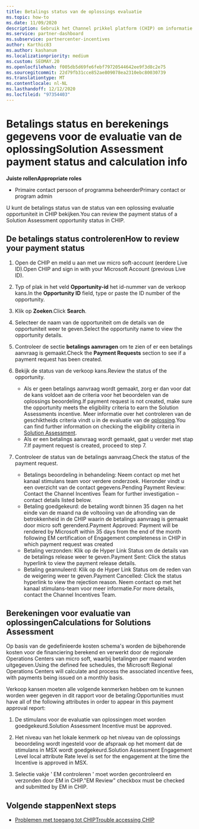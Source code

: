 ```yaml
---
title: Betalings status van de oplossings evaluatie
ms.topic: how-to
ms.date: 11/09/2020
description: Gebruik het Channel prikkel platform (CHIP) om informatie te vinden over de verkoop kansen van oplossingen, hun berekeningen en hun Betalings status.
ms.service: partner-dashboard
ms.subservice: partnercenter-incentives
author: Karthic83
ms.author: kashanum
ms.localizationpriority: medium
ms.custom: SEOMAY.20
ms.openlocfilehash: f005db5d69fe6febf79720544642ee9f3d8c2e75
ms.sourcegitcommit: 22d79fb31cce852ae809078ea2310ebc80030739
ms.translationtype: MT
ms.contentlocale: nl-NL
ms.lasthandoff: 12/12/2020
ms.locfileid: "97354403"
---
```

# <a name="solution-assessment-payment-status-and-calculation-info"></a><span data-ttu-id="1c240-103">Betalings status en berekenings gegevens voor de evaluatie van de oplossing</span><span class="sxs-lookup"><span data-stu-id="1c240-103">Solution Assessment payment status and calculation info</span></span>

<span data-ttu-id="1c240-104">**Juiste rollen**</span><span class="sxs-lookup"><span data-stu-id="1c240-104">**Appropriate roles**</span></span>

- <span data-ttu-id="1c240-105">Primaire contact persoon of programma beheerder</span><span class="sxs-lookup"><span data-stu-id="1c240-105">Primary contact or program admin</span></span>

<span data-ttu-id="1c240-106">U kunt de betalings status van de status van een oplossing evaluatie opportuniteit in CHIP bekijken.</span><span class="sxs-lookup"><span data-stu-id="1c240-106">You can review the payment status of a Solution Assessment opportunity status in CHIP.</span></span>

## <a name="how-to-review-your-payment-status"></a><span data-ttu-id="1c240-107">De betalings status controleren</span><span class="sxs-lookup"><span data-stu-id="1c240-107">How to review your payment status</span></span>

1. <span data-ttu-id="1c240-108">Open de CHIP en meld u aan met uw micro soft-account (eerdere Live ID).</span><span class="sxs-lookup"><span data-stu-id="1c240-108">Open CHIP and sign in with your Microsoft Account (previous Live ID).</span></span>
2. <span data-ttu-id="1c240-109">Typ of plak in het veld **Opportunity-id** het id-nummer van de verkoop kans.</span><span class="sxs-lookup"><span data-stu-id="1c240-109">In the **Opportunity ID** field, type or paste the ID number of the opportunity.</span></span>
3. <span data-ttu-id="1c240-110">Klik op **Zoeken**.</span><span class="sxs-lookup"><span data-stu-id="1c240-110">Click **Search**.</span></span>
4. <span data-ttu-id="1c240-111">Selecteer de naam van de opportuniteit om de details van de opportuniteit weer te geven.</span><span class="sxs-lookup"><span data-stu-id="1c240-111">Select the opportunity name to view the opportunity details.</span></span>
5. <span data-ttu-id="1c240-112">Controleer de sectie **betalings aanvragen** om te zien of er een betalings aanvraag is gemaakt.</span><span class="sxs-lookup"><span data-stu-id="1c240-112">Check the **Payment Requests** section to see if a payment request has been created.</span></span>
6. <span data-ttu-id="1c240-113">Bekijk de status van de verkoop kans.</span><span class="sxs-lookup"><span data-stu-id="1c240-113">Review the status of the opportunity.</span></span>

    - <span data-ttu-id="1c240-114">Als er geen betalings aanvraag wordt gemaakt, zorg er dan voor dat de kans voldoet aan de criteria voor het beoordelen van de oplossings beoordeling.</span><span class="sxs-lookup"><span data-stu-id="1c240-114">If payment request is not created, make sure the opportunity meets the eligibility criteria to earn the Solution Assessments incentive.</span></span> <span data-ttu-id="1c240-115">Meer informatie over het controleren van de geschiktheids criteria vindt u in de evaluatie van de [oplossing](chip-solution-assessment.md).</span><span class="sxs-lookup"><span data-stu-id="1c240-115">You can find further information on checking the eligibility criteria in [Solution Assessment](chip-solution-assessment.md).</span></span>
    - <span data-ttu-id="1c240-116">Als er een betalings aanvraag wordt gemaakt, gaat u verder met stap 7.</span><span class="sxs-lookup"><span data-stu-id="1c240-116">If payment request is created, proceed to step 7.</span></span>
7. <span data-ttu-id="1c240-117">Controleer de status van de betalings aanvraag.</span><span class="sxs-lookup"><span data-stu-id="1c240-117">Check the status of the payment request.</span></span>

    - <span data-ttu-id="1c240-118">Betalings beoordeling in behandeling: Neem contact op met het kanaal stimulans team voor verdere onderzoek. Hieronder vindt u een overzicht van de contact gegevens.</span><span class="sxs-lookup"><span data-stu-id="1c240-118">Pending Payment Review: Contact the Channel Incentives Team for further investigation – contact details listed below.</span></span>
    - <span data-ttu-id="1c240-119">Betaling goedgekeurd: de betaling wordt binnen 35 dagen na het einde van de maand na de voltooiing van de afronding van de betrokkenheid in de CHIP waarin de betalings aanvraag is gemaakt door micro soft gerenderd.</span><span class="sxs-lookup"><span data-stu-id="1c240-119">Payment Approved: Payment will be rendered by Microsoft within 35 days from the end of the month following EM certification of Engagement completeness in CHIP in which payment request was created</span></span>
    -  <span data-ttu-id="1c240-120">Betaling verzonden: Klik op de Hyper Link Status om de details van de betalings release weer te geven.</span><span class="sxs-lookup"><span data-stu-id="1c240-120">Payment Sent: Click the status hyperlink to view the payment release details.</span></span>
    - <span data-ttu-id="1c240-121">Betaling geannuleerd: Klik op de Hyper Link Status om de reden van de weigering weer te geven.</span><span class="sxs-lookup"><span data-stu-id="1c240-121">Payment Cancelled: Click the status hyperlink to view the rejection reason.</span></span> <span data-ttu-id="1c240-122">Neem contact op met het kanaal stimulans-team voor meer informatie.</span><span class="sxs-lookup"><span data-stu-id="1c240-122">For more details, contact the Channel Incentives Team.</span></span>

## <a name="calculations-for-solutions-assessment"></a><span data-ttu-id="1c240-123">Berekeningen voor evaluatie van oplossingen</span><span class="sxs-lookup"><span data-stu-id="1c240-123">Calculations for Solutions Assessment</span></span>

<span data-ttu-id="1c240-124">Op basis van de gedefinieerde kosten schema's worden de bijbehorende kosten voor de financiering berekend en verwerkt door de regionale Operations Centers van micro soft, waarbij betalingen per maand worden uitgegeven.</span><span class="sxs-lookup"><span data-stu-id="1c240-124">Using the defined fee schedules, the Microsoft Regional Operations Centers will calculate and process the associated incentive fees, with payments being issued on a monthly basis.</span></span>

<span data-ttu-id="1c240-125">Verkoop kansen moeten alle volgende kenmerken hebben om te kunnen worden weer gegeven in dit rapport voor de betaling:</span><span class="sxs-lookup"><span data-stu-id="1c240-125">Opportunities must have all of the following attributes in order to appear in this payment approval report:</span></span>

1. <span data-ttu-id="1c240-126">De stimulans voor de evaluatie van oplossingen moet worden goedgekeurd.</span><span class="sxs-lookup"><span data-stu-id="1c240-126">Solution Assessment Incentive must be approved.</span></span>

1. <span data-ttu-id="1c240-127">Het niveau van het lokale kenmerk op het niveau van de oplossings beoordeling wordt ingesteld voor de afspraak op het moment dat de stimulans in MSX wordt goedgekeurd.</span><span class="sxs-lookup"><span data-stu-id="1c240-127">Solution Assessment Engagement Level local attribute Rate level is set for the engagement at the time the Incentive is approved in MSX.</span></span>
 
1. <span data-ttu-id="1c240-128">Selectie vakje ' EM controleren ' moet worden gecontroleerd en verzonden door EM in CHIP.</span><span class="sxs-lookup"><span data-stu-id="1c240-128">"EM Review" checkbox must be checked and submitted by EM in CHIP.</span></span>

## <a name="next-steps"></a><span data-ttu-id="1c240-129">Volgende stappen</span><span class="sxs-lookup"><span data-stu-id="1c240-129">Next steps</span></span>

- [<span data-ttu-id="1c240-130">Problemen met toegang tot CHIP</span><span class="sxs-lookup"><span data-stu-id="1c240-130">Trouble accessing CHIP</span></span>](chip-access-trouble.md) 

